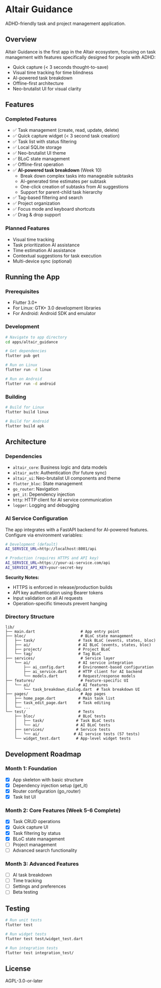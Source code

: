 # Altair Guidance

ADHD-friendly task and project management application.

## Overview

Altair Guidance is the first app in the Altair ecosystem, focusing on task management with features specifically designed for people with ADHD:

- Quick capture (< 3 seconds thought-to-save)
- Visual time tracking for time blindness
- AI-powered task breakdown
- Offline-first architecture
- Neo-brutalist UI for visual clarity

## Features

### Completed Features

- ✅ Task management (create, read, update, delete)
- ✅ Quick capture widget (< 3 second task creation)
- ✅ Task list with status filtering
- ✅ Local SQLite storage
- ✅ Neo-brutalist UI theme
- ✅ BLoC state management
- ✅ Offline-first operation
- ✅ **AI-powered task breakdown** (Week 10)
  - Break down complex tasks into manageable subtasks
  - AI-generated time estimates per subtask
  - One-click creation of subtasks from AI suggestions
  - Support for parent-child task hierarchy
- ✅ Tag-based filtering and search
- ✅ Project organization
- ✅ Focus mode and keyboard shortcuts
- ✅ Drag & drop support

### Planned Features

- Visual time tracking
- Task prioritization AI assistance
- Time estimation AI assistance
- Contextual suggestions for task execution
- Multi-device sync (optional)

## Running the App

### Prerequisites

- Flutter 3.0+
- For Linux: GTK+ 3.0 development libraries
- For Android: Android SDK and emulator

### Development

```bash
# Navigate to app directory
cd apps/altair_guidance

# Get dependencies
flutter pub get

# Run on Linux
flutter run -d linux

# Run on Android
flutter run -d android
```

### Building

```bash
# Build for Linux
flutter build linux

# Build for Android
flutter build apk
```

## Architecture

### Dependencies

- `altair_core`: Business logic and data models
- `altair_auth`: Authentication (for future sync)
- `altair_ui`: Neo-brutalist UI components and theme
- `flutter_bloc`: State management
- `go_router`: Navigation
- `get_it`: Dependency injection
- `http`: HTTP client for AI service communication
- `logger`: Logging and debugging

### AI Service Configuration

The app integrates with a FastAPI backend for AI-powered features. Configure via environment variables:

```bash
# Development (default)
AI_SERVICE_URL=http://localhost:8001/api

# Production (requires HTTPS and API key)
AI_SERVICE_URL=https://your-ai-service.com/api
AI_SERVICE_API_KEY=your-secret-key
```

**Security Notes:**

- HTTPS is enforced in release/production builds
- API key authentication using Bearer tokens
- Input validation on all AI requests
- Operation-specific timeouts prevent hanging

### Directory Structure

```
lib/
├── main.dart                    # App entry point
├── bloc/                        # BLoC state management
│   ├── task/                   # Task BLoC (events, states, bloc)
│   ├── ai/                     # AI BLoC (events, states, bloc)
│   ├── project/                # Project BLoC
│   └── tag/                    # Tag BLoC
├── services/                    # Service layer
│   └── ai/                     # AI service integration
│       ├── ai_config.dart      # Environment-based configuration
│       ├── ai_service.dart     # HTTP client for AI backend
│       └── models.dart         # Request/response models
├── features/                    # Feature-specific UI
│   └── ai/                     # AI features
│       └── task_breakdown_dialog.dart  # Task breakdown UI
├── pages/                       # App pages
│   ├── home_page.dart          # Main task list
│   ├── task_edit_page.dart     # Task editing
│   └── ...
└── test/                       # Tests
    ├── bloc/                   # BLoC tests
    │   ├── task/              # Task BLoC tests
    │   └── ai/                # AI BLoC tests
    ├── services/              # Service tests
    │   └── ai/               # AI service tests (57 tests)
    └── widget_test.dart       # App-level widget tests
```

## Development Roadmap

### Month 1: Foundation

- [x] App skeleton with basic structure
- [x] Dependency injection setup (get_it)
- [x] Router configuration (go_router)
- [x] Task list UI

### Month 2: Core Features (Week 5-6 Complete)

- [x] Task CRUD operations
- [x] Quick capture UI
- [x] Task filtering by status
- [x] BLoC state management
- [ ] Project management
- [ ] Advanced search functionality

### Month 3: Advanced Features

- [ ] AI task breakdown
- [ ] Time tracking
- [ ] Settings and preferences
- [ ] Beta testing

## Testing

```bash
# Run unit tests
flutter test

# Run widget tests
flutter test test/widget_test.dart

# Run integration tests
flutter test integration_test/
```

## License

AGPL-3.0-or-later
